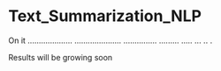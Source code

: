 # Text_Summarization_NLP

On it ....................
.....................
...............
.........
.....
...
..
.

Results will be growing soon

